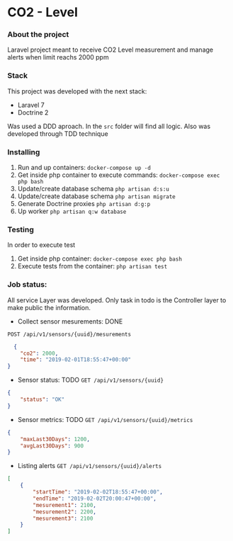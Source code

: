 # CO2 - Level

### About the project

Laravel project meant to receive CO2 Level measurement and manage alerts when limit reachs 2000 ppm

### Stack

This project was developed with the next stack:

* Laravel 7
* Doctrine 2

Was used a DDD aproach. In the `src` folder will find all logic. Also was developed through TDD technique

### Installing

1) Run and up containers: `docker-compose up -d`
2) Get inside php container to execute commands: `docker-compose exec php bash`
3) Update/create database schema `php artisan d:s:u`
4) Update/create database schema `php artisan migrate`
5) Generate Doctrine proxies `php artisan d:g:p`
6) Up worker `php artisan q:w database`

### Testing

In order to execute test

1) Get inside php container: `docker-compose exec php bash`
2) Execute tests from the container: `php artisan test`

### Job status:

All service Layer was developed. Only task in todo is the Controller layer to make public the information.

* Collect sensor mesurements: DONE

`POST /api/v1/sensors/{uuid}/mesurements`

```json
  {
    "co2": 2000,
    "time": "2019-02-01T18:55:47+00:00"
}
```

* Sensor status: TODO
  `GET /api/v1/sensors/{uuid}`

```json
{
    "status": "OK"
}
```

* Sensor metrics: TODO
  `GET /api/v1/sensors/{uuid}/metrics`

```json
{
    "maxLast30Days": 1200,
    "avgLast30Days": 900
}
```

* Listing alerts
  `GET /api/v1/sensors/{uuid}/alerts`

```json
[
    {
        "startTime": "2019-02-02T18:55:47+00:00",
        "endTime": "2019-02-02T20:00:47+00:00",
        "mesurement1": 2100,
        "mesurement2": 2200,
        "mesurement3": 2100
    }
]   
```
